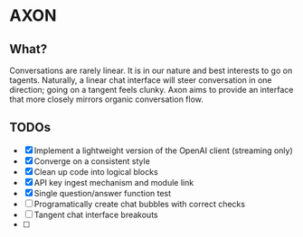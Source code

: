 # AXON

## What?
Conversations are rarely linear. It is in our nature and best interests to go on tagents. Naturally, a linear chat interface will steer conversation in one direction; going on a tangent feels clunky. Axon aims to provide an interface that more closely mirrors organic conversation flow.

## TODOs

- [x] Implement a lightweight version of the OpenAI client (streaming only)
- [x] Converge on a consistent style
- [x] Clean up code into logical blocks
- [x] API key ingest mechanism and module link
- [x] Single question/answer function test
- [ ] Programatically create chat bubbles with correct checks
- [ ] Tangent chat interface breakouts
- [ ] 